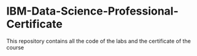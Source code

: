# IBM-Data-Science-Professional-Certificate

This repository contains all the code of the labs and the certificate of the course

